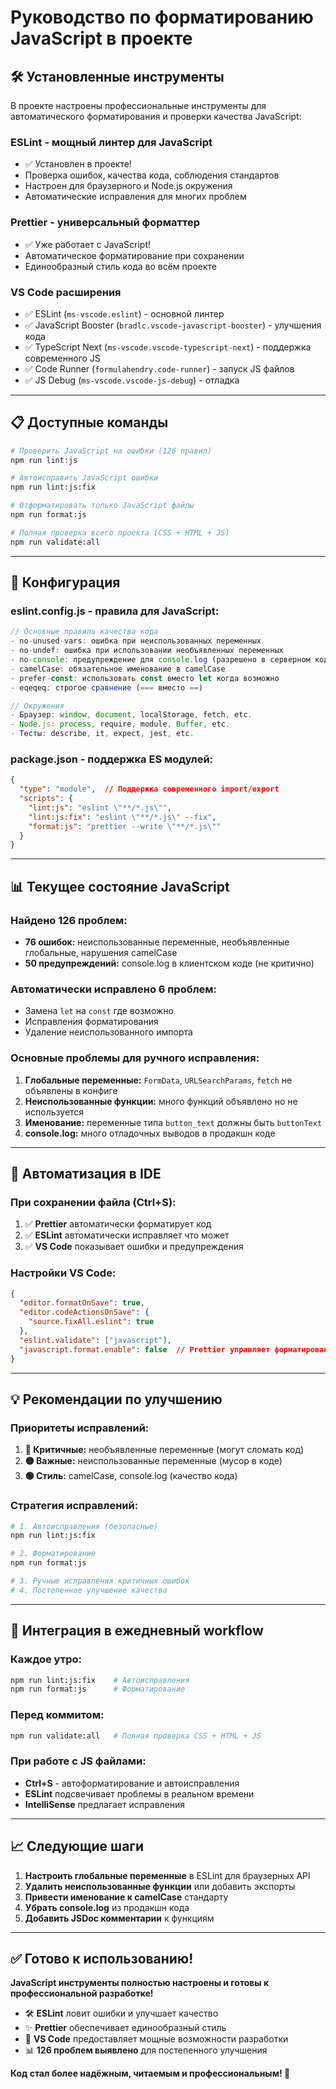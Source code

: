 # Руководство по форматированию JavaScript в проекте

## 🛠️ Установленные инструменты

В проекте настроены профессиональные инструменты для автоматического форматирования и проверки качества JavaScript:

### **ESLint** - мощный линтер для JavaScript
- ✅ Установлен в проекте!
- Проверка ошибок, качества кода, соблюдения стандартов
- Настроен для браузерного и Node.js окружения
- Автоматические исправления для многих проблем

### **Prettier** - универсальный форматтер
- ✅ Уже работает с JavaScript!
- Автоматическое форматирование при сохранении
- Единообразный стиль кода во всём проекте

### **VS Code расширения** 
- ✅ ESLint (`ms-vscode.eslint`) - основной линтер
- ✅ JavaScript Booster (`bradlc.vscode-javascript-booster`) - улучшения кода
- ✅ TypeScript Next (`ms-vscode.vscode-typescript-next`) - поддержка современного JS
- ✅ Code Runner (`formulahendry.code-runner`) - запуск JS файлов
- ✅ JS Debug (`ms-vscode.vscode-js-debug`) - отладка

---

## 📋 Доступные команды

```bash
# Проверить JavaScript на ошибки (126 правил)
npm run lint:js

# Автоисправить JavaScript ошибки
npm run lint:js:fix

# Отформатировать только JavaScript файлы
npm run format:js

# Полная проверка всего проекта (CSS + HTML + JS)
npm run validate:all
```

---

## 🎯 Конфигурация

### **eslint.config.js** - правила для JavaScript:
```javascript
// Основные правила качества кода
- no-unused-vars: ошибка при неиспользованных переменных
- no-undef: ошибка при использовании необъявленных переменных
- no-console: предупреждение для console.log (разрешено в серверном коде)
- camelCase: обязательное именование в camelCase
- prefer-const: использовать const вместо let когда возможно
- eqeqeq: строгое сравнение (=== вместо ==)

// Окружения
- Браузер: window, document, localStorage, fetch, etc.
- Node.js: process, require, module, Buffer, etc.
- Тесты: describe, it, expect, jest, etc.
```

### **package.json** - поддержка ES модулей:
```json
{
  "type": "module",  // Поддержка современного import/export
  "scripts": {
    "lint:js": "eslint \"**/*.js\"",
    "lint:js:fix": "eslint \"**/*.js\" --fix",
    "format:js": "prettier --write \"**/*.js\""
  }
}
```

---

## 📊 Текущее состояние JavaScript

### **Найдено 126 проблем:**
- **76 ошибок:** неиспользованные переменные, необъявленные глобальные, нарушения camelCase
- **50 предупреждений:** console.log в клиентском коде (не критично)

### **Автоматически исправлено 6 проблем:**
- Замена `let` на `const` где возможно
- Исправления форматирования
- Удаление неиспользованного импорта

### **Основные проблемы для ручного исправления:**
1. **Глобальные переменные:** `FormData`, `URLSearchParams`, `fetch` не объявлены в конфиге
2. **Неиспользованные функции:** много функций объявлено но не используется  
3. **Именование:** переменные типа `button_text` должны быть `buttonText`
4. **console.log:** много отладочных выводов в продакшн коде

---

## 🚀 Автоматизация в IDE

### **При сохранении файла (Ctrl+S):**
1. ✅ **Prettier** автоматически форматирует код
2. ✅ **ESLint** автоматически исправляет что может
3. ✅ **VS Code** показывает ошибки и предупреждения

### **Настройки VS Code:**
```json
{
  "editor.formatOnSave": true,
  "editor.codeActionsOnSave": {
    "source.fixAll.eslint": true
  },
  "eslint.validate": ["javascript"],
  "javascript.format.enable": false  // Prettier управляет форматированием
}
```

---

## 💡 Рекомендации по улучшению

### **Приоритеты исправлений:**
1. **🔴 Критичные:** необъявленные переменные (могут сломать код)
2. **🟡 Важные:** неиспользованные переменные (мусор в коде)  
3. **🟢 Стиль:** camelCase, console.log (качество кода)

### **Стратегия исправлений:**
```bash
# 1. Автоисправления (безопасные)
npm run lint:js:fix

# 2. Форматирование
npm run format:js

# 3. Ручные исправления критичных ошибок
# 4. Постепенное улучшение качества
```

---

## 🎯 Интеграция в ежедневный workflow

### **Каждое утро:**
```bash
npm run lint:js:fix    # Автоисправления
npm run format:js      # Форматирование
```

### **Перед коммитом:**
```bash
npm run validate:all   # Полная проверка CSS + HTML + JS
```

### **При работе с JS файлами:**
- **Ctrl+S** - автоформатирование и автоисправления
- **ESLint** подсвечивает проблемы в реальном времени
- **IntelliSense** предлагает исправления

---

## 📈 Следующие шаги

1. **Настроить глобальные переменные** в ESLint для браузерных API
2. **Удалить неиспользованные функции** или добавить экспорты
3. **Привести именование к camelCase** стандарту
4. **Убрать console.log** из продакшн кода
5. **Добавить JSDoc комментарии** к функциям

---

## ✅ Готово к использованию!

**JavaScript инструменты полностью настроены и готовы к профессиональной разработке!**

- 🛠️ **ESLint** ловит ошибки и улучшает качество
- ✨ **Prettier** обеспечивает единообразный стиль  
- 🚀 **VS Code** предоставляет мощные возможности разработки
- 📊 **126 проблем выявлено** для постепенного улучшения

**Код стал более надёжным, читаемым и профессиональным! 🎉**
